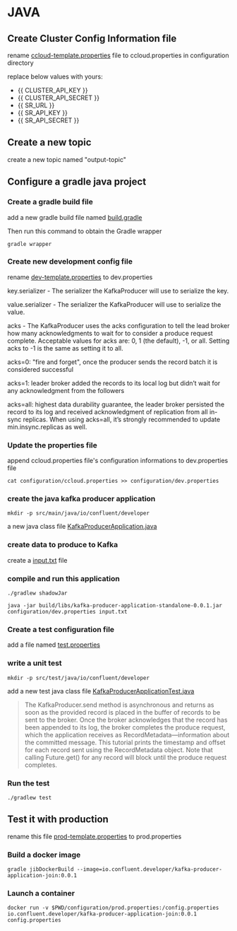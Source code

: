 # JAVA


## Create Cluster Config Information file

rename [ccloud-template.properties](configuration/ccloud-template.properties) file to ccloud.properties in configuration directory

replace below values with yours:

- {{ CLUSTER_API_KEY }}
- {{ CLUSTER_API_SECRET }}
- {{ SR_URL }}
- {{ SR_API_KEY }}
- {{ SR_API_SECRET }}


## Create a new topic 

create a new topic named "output-topic"


## Configure a gradle java project

### Create a gradle build file 

add a new gradle build file named [build.gradle](build.gradle)


Then run this command to obtain the Gradle wrapper
```
gradle wrapper
```

### Create new development config file 

rename [dev-template.properties](configuration/dev-template.properties) to dev.properties


key.serializer - The serializer the KafkaProducer will use to serialize the key.

value.serializer - The serializer the KafkaProducer will use to serialize the value.

acks - The KafkaProducer uses the acks configuration to tell the lead broker how many acknowledgments to wait for to consider a produce request complete. Acceptable values for acks are: 0, 1 (the default), -1, or all. Setting acks to -1 is the same as setting it to all.

acks=0: "fire and forget", once the producer sends the record batch it is considered successful

acks=1: leader broker added the records to its local log but didn’t wait for any acknowledgment from the followers

acks=all: highest data durability guarantee, the leader broker persisted the record to its log and received acknowledgment of replication from all in-sync replicas. When using acks=all, it’s strongly recommended to update min.insync.replicas as well.



### Update the properties file

append ccloud.properties file's configuration informations to dev.properties file

```
cat configuration/ccloud.properties >> configuration/dev.properties

```

### create the java kafka producer application

```
mkdir -p src/main/java/io/confluent/developer

```

a new java class file [KafkaProducerApplication.java](src/main/java/io/confluent/developer/KafkaProducerApplication.java)


### create data to produce to Kafka

create a [input.txt](input.txt) file



### compile and run this application 

```
./gradlew shadowJar
```

```
java -jar build/libs/kafka-producer-application-standalone-0.0.1.jar configuration/dev.properties input.txt
```

### Create a test configuration file

add a file named [test.properties](configuration/test.properties)

### write a unit test 

```
mkdir -p src/test/java/io/confluent/developer

```

add a new test java class file [KafkaProducerApplicationTest.java](src/test/java/io/confluent/developer/KafkaProducerApplicationTest.java)

>The KafkaProducer.send method is asynchronous and returns as soon as the provided record is placed in the buffer of records to be sent to the broker. Once the broker acknowledges that the record has been appended to its log, the broker completes the produce request, which the application receives as RecordMetadata—information about the committed message. This tutorial prints the timestamp and offset for each record sent using the RecordMetadata object. Note that calling Future.get() for any record will block until the produce request completes.


### Run the test 

```
./gradlew test
```

## Test it with production 

rename this file [prod-template.properties](configuration/prod-template.properties) to prod.properties


### Build a docker image

```
gradle jibDockerBuild --image=io.confluent.developer/kafka-producer-application-join:0.0.1

```

### Launch a container 

```
docker run -v $PWD/configuration/prod.properties:/config.properties io.confluent.developer/kafka-producer-application-join:0.0.1 config.properties
```







